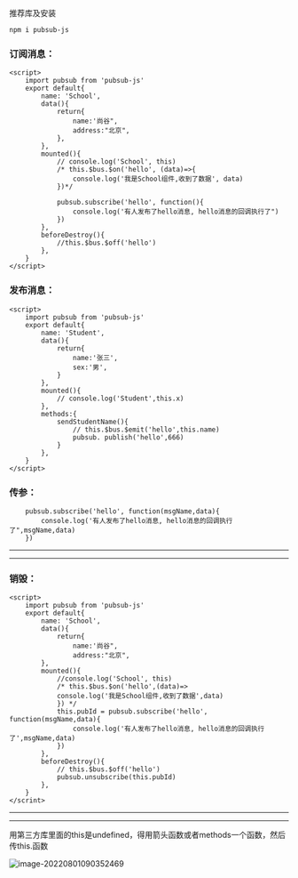推荐库及安装

```
npm i pubsub-js
```





### 订阅消息：

```
<script>
    import pubsub from 'pubsub-js' 
    export default{
        name: 'School',
        data(){
            return{
                name:'尚谷",
                address:"北京",
            },
        },
        mounted(){
            // console.log('School', this) 
            /* this.$bus.$on('hello', (data)=>{
            	console.log('我是School组件,收到了数据', data)
        	})*/
        
            pubsub.subscribe('hello', function(){
            	console.log('有人发布了hello消息, hello消息的回调执行了")
        	})
        },
        beforeDestroy(){
        	//this.$bus.$off('hello')
        },
    }
</script>
```

### 发布消息：

```
<script>
    import pubsub from 'pubsub-js' 
    export default{
        name: 'Student',
        data(){
            return{
                name:'张三',
                sex:'男',
            }
        },
        mounted(){
            // console.log('Student',this.x)
        },
        methods:{
            sendStudentName(){
                // this.$bus.$emit('hello',this.name)
                pubsub. publish('hello',666)
            }
        },
    }
</script>
```



### 传参：

```
	pubsub.subscribe('hello', function(msgName,data){
    	console.log('有人发布了hello消息, hello消息的回调执行了",msgName,data)
    })
```



--------

-------

### 销毁：

```
<script>
	import pubsub from 'pubsub-js' 
	export default{
		name: 'School',
		data(){
			return{
				name:'尚谷",
				address:"北京",
		},
		mounted(){
			//console.log('School', this) 
			/* this.$bus.$on('hello',(data)=>
			console.log('我是School组件,收到了数据',data)
			}) */
			this.pubId = pubsub.subscribe('hello', function(msgName,data){
				console.log('有人发布了hello消息, hello消息的回调执行了',msgName,data)
			})
		},
		beforeDestroy(){
			// this.$bus.$off('hello')
			pubsub.unsubscribe(this.pubId)
		},
	}
</scrint>
```





-------------

------

用第三方库里面的this是undefined，得用箭头函数或者methods一个函数，然后传this.函数

![image-20220801090352469](C:\Users\Administrator\AppData\Roaming\Typora\typora-user-images\image-20220801090352469.png)





